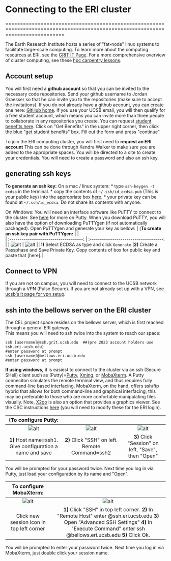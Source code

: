 <!-- #region -->
# Connecting to the ERI cluster
================================================================================================================================

The Earth Research Institute hosts a series of "fat-node" linux systems to facilitate large-scale computing.
To learn more about the computing resources at ERI, see the [GRIT IT Page](https://grit.ucsb.edu/).
For a more comprehensive overview of cluster computing, see these [hpc carpentry lessons](http://www.hpc-carpentry.org/hpc-shell).

## Account setup

You will first need a **github account** so that you can be invited to the necessary code repositories. Send your github username to Jordan Graesser so that he can invite you to the repositories (make sure to accept the invitations). If you do not already have a github account, you can create one here: [GitHub home](https://github.com/). If you use your UCSB email, you will then qualify for a free student account, which means you can invite more than three people to collaborate in any repositories you create. You can request [student benefits here](https://education.github.com/). Click on "Get Benefits" in the upper right corner, then click the blue "get student benefits" box. Fill out the form and press "continue". 

To join the ERI computing cluster, you will first need to **request an ERI account** This can be done through Kendra Walker to make sure you are added to the appropriate spaces. You will be directed to a cite to create your credentials.
You will need to create a password and also an ssh key. 

## generating ssh keys
**To generate an ssh key:** 
On a mac / linux system: 
    * type `ssh-keygen -t ecdsa` in the terminal.
    * copy the contents of `~/.ssh/id_ecdsa.pub` (This is your public key) into the appropriate box [here](https://dc1.grit.ucsb.edu/?action=changesshkey). 
    * your private key can be found at `~/.ssh/id_ecdsa`. Do not share its contents with anyone.

On Windows: You will need an interface software like PuTTY to connect to the cluster. See [here](Putty) for more on Putty.
When you download PuTTY, you will also have the option of downloading PuTTYgen (if not automatically packaged). Open PuTTYgen and generate your key as bellow:
| (**To create an ssh key pair with PuTTYgen:**  |                              |                                          
| :------------------------------------: | :------------------------------------: |
|   ![alt](/Images/Putty_keyGen1.jpg)             |  ![alt](/Images/Putty_keyGen2.jpg)          | 
|**1)** Select ECDSA as type and click `Generate`  |**2)** Create a Passphase and Save Private Key. Copy contents of box for public key and paste that [here].|


## Connect to VPN

If you are not on campus, you will need to connect to the UCSB network through a VPN (Pulse Secure). 
If you are not already set up with a VPN, see [ucsb's it page for vpn setup](https://www.it.ucsb.edu/pulse-secure-campus-vpn/get-connected-vpn).

## ssh into the bellows server on the ERI cluster

The CEL project space resides on the bellows server, which is first reached through a general ERI gateway.  
This means you will need to ssh twice into the system to reach our space:

```
ssh [username]@ssh.grit.ucsb.edu  ##(pre 2023 account holders use ssh.eri.ucsb.edu)
#enter password at prompt
ssh [username]@bellows.eri.ucsb.edu
#enter password at prompt
```

**If using windows,** it is easiest to connect to the cluster via an ssh (Secure SHell) client such as (Putty)=[Putty](http://www.chiark.greenend.org.uk/~sgtatham/putty/), [Xming](http://sourceforge.net/projects/xming/), or [MobaXterm](https://mobaxterm.mobatek.net/). A Putty conneciton simulates the remote terminal view, and thus requires fully command-line based interfacing. MobaXterm, on the hand, offers ssh/ftp hybrid that allows for both command-line and graphical interfacing; this may be preferable to those who are more confortable manipulating files visually. Note, [X2go](https://wiki.x2go.org/doku.php/download:start) is also an option that provides a graphics viewer. See the CSC instructions [here](http://csc.cnsi.ucsb.edu/docs/using-x2go-gui-login-knot-or-pod) (you will need to modify these for the ERI login).

| (**To configure Putty:**  |                       |                                          |
| :------------------------------------: | :------------------------------------: | :-----------------------------------: |
|   ![alt](/Images/Putty1.jpg)             |  ![alt](/Images/Putty2.jpg)          |   ![alt](/Images/Putty3.jpg)          |
|**1)** Host name=ssh1. Give configuration a name and save  |**2)** Click "SSH" on left. Remote Command=ssh2 |**3)** Click "Session" on left, "Save", then "Open" |         
You will be prompted for your password twice.
Next time you log in via Putty, just load your configuration by its name and "Open".

|**To configure MobaXterm:** |                                 |
| :---------------------------------------: | :---------------------: |
|   ![alt](/Images/Moba1.png)                  | ![alt](/Images/Moba2.png) |
| Click new session icon in top left corner |  **1)** Click "SSH" in top left corner. **2)** In "Remote Host" enter <username>@ssh.eri.ucsb.edu **3)** Open "Advanced SSH Settings" **4)** In "Execute Command" enter ssh <username>@bellows.eri.ucsb.edu **5)** Click Ok. |
You will be prompted to enter your password twice.
Next time you log in via MobaXterm, just double click your session name.
<!-- #endregion -->
